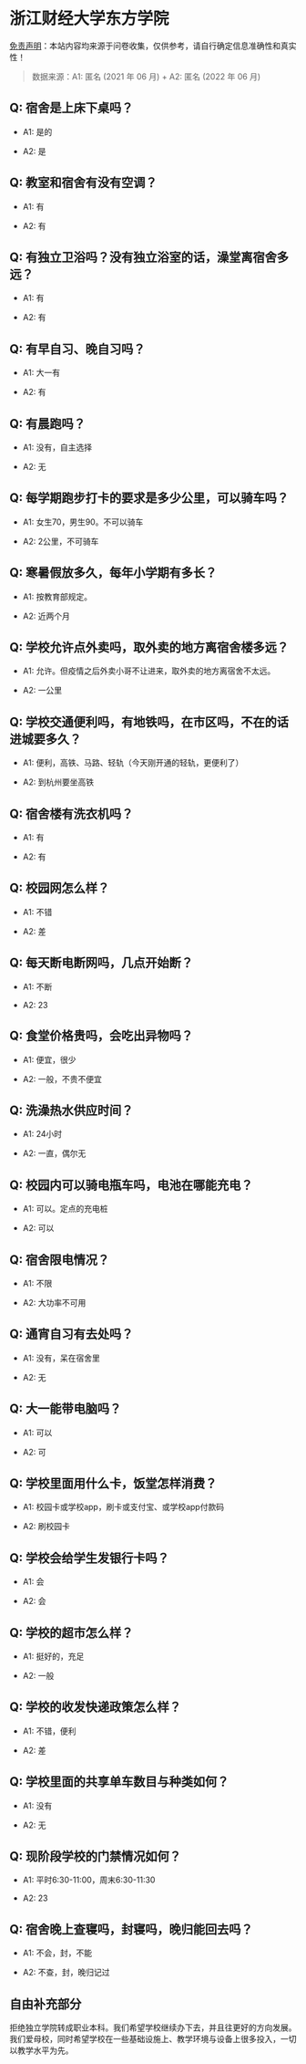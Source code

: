 # 浙江财经大学东方学院

[免责声明](https://colleges.chat/#_3)：本站内容均来源于问卷收集，仅供参考，请自行确定信息准确性和真实性！

> 数据来源：A1: 匿名 (2021 年 06 月) + A2: 匿名 (2022 年 06 月)

## Q: 宿舍是上床下桌吗？

- A1: 是的

- A2: 是

## Q: 教室和宿舍有没有空调？

- A1: 有

- A2: 有

## Q: 有独立卫浴吗？没有独立浴室的话，澡堂离宿舍多远？

- A1: 有

- A2: 有

## Q: 有早自习、晚自习吗？

- A1: 大一有

- A2: 有

## Q: 有晨跑吗？

- A1: 没有，自主选择

- A2: 无

## Q: 每学期跑步打卡的要求是多少公里，可以骑车吗？

- A1: 女生70，男生90。不可以骑车

- A2: 2公里，不可骑车

## Q: 寒暑假放多久，每年小学期有多长？

- A1: 按教育部规定。

- A2: 近两个月

## Q: 学校允许点外卖吗，取外卖的地方离宿舍楼多远？

- A1: 允许。但疫情之后外卖小哥不让进来，取外卖的地方离宿舍不太远。

- A2: 一公里

## Q: 学校交通便利吗，有地铁吗，在市区吗，不在的话进城要多久？

- A1: 便利，高铁、马路、轻轨（今天刚开通的轻轨，更便利了）

- A2: 到杭州要坐高铁

## Q: 宿舍楼有洗衣机吗？

- A1: 有

- A2: 有

## Q: 校园网怎么样？

- A1: 不错

- A2: 差

## Q: 每天断电断网吗，几点开始断？

- A1: 不断

- A2: 23

## Q: 食堂价格贵吗，会吃出异物吗？

- A1: 便宜，很少

- A2: 一般，不贵不便宜

## Q: 洗澡热水供应时间？

- A1: 24小时

- A2: 一直，偶尔无

## Q: 校园内可以骑电瓶车吗，电池在哪能充电？

- A1: 可以。定点的充电桩

- A2: 可以

## Q: 宿舍限电情况？

- A1: 不限

- A2: 大功率不可用

## Q: 通宵自习有去处吗？

- A1: 没有，呆在宿舍里

- A2: 无

## Q: 大一能带电脑吗？

- A1: 可以

- A2: 可

## Q: 学校里面用什么卡，饭堂怎样消费？

- A1: 校园卡或学校app，刷卡或支付宝、或学校app付款码

- A2: 刷校园卡

## Q: 学校会给学生发银行卡吗？

- A1: 会

- A2: 会

## Q: 学校的超市怎么样？

- A1: 挺好的，充足

- A2: 一般

## Q: 学校的收发快递政策怎么样？

- A1: 不错，便利

- A2: 差

## Q: 学校里面的共享单车数目与种类如何？

- A1: 没有

- A2: 无

## Q: 现阶段学校的门禁情况如何？

- A1: 平时6:30-11:00，周末6:30-11:30

- A2: 23

## Q: 宿舍晚上查寝吗，封寝吗，晚归能回去吗？

- A1: 不会，封，不能

- A2: 不查，封，晚归记过

## 自由补充部分

拒绝独立学院转成职业本科。我们希望学校继续办下去，并且往更好的方向发展。我们爱母校，同时希望学校在一些基础设施上、教学环境与设备上很多投入，一切以教学水平为先。